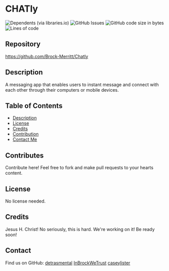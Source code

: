   
# CHATly
![Dependents (via libraries.io)](https://img.shields.io/librariesio/dependents/npm/inquirer)
![GitHub Issues](https://img.shields.io/github/issues-raw/detrasmental/NodeChallenge)
![GitHub code size in bytes](https://img.shields.io/github/languages/code-size/detrasmental/NodeChallenge)
![Lines of code](https://img.shields.io/tokei/lines/github/detrasmental/NodeChallenge)


## Repository
https://github.com/Brock-Merritt/Chatly

## Description
A messaging app that enables users to instant message and connect with each other through their computers or mobile devices. 

## Table of Contents
- [Description](#Description)
- [License](#License)
- [Credits](#Credits)
- [Contribution](#Contributes)
- [Contact Me](#Contact)



## Contributes
Contribute here! Feel free to fork and make pull requests to your hearts content.

## License

No license needed. 

## Credits
Jesus H. Christ! No seriously, this is hard. We're working on it! Be ready soon! 

## Contact
Find us on GitHub: [detrasmental](https://github.com/detrasmental) [InBrockWeTrust](https://github.com/Brock-Merritt) [caseylister](https://github.com/caseylister)
